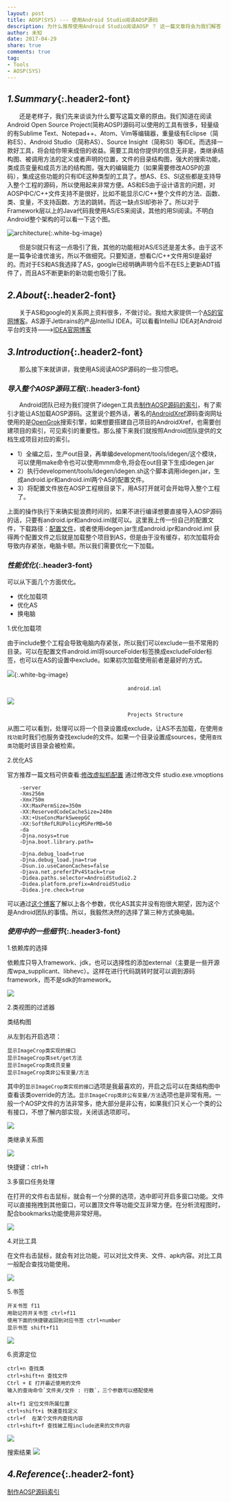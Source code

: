 ```yaml
---
layout: post
title: AOSP(SYS) --- 使用Android Studio阅读AOSP源码
description: 为什么推荐使用Android Studio阅读AOSP ？ 这一篇文章将会为我们解答
author: 未知
date: 2017-04-29
share: true
comments: true
tag:
- Tools
- AOSP(SYS)
---
```


## *1.Summary*{:.header2-font}
&emsp;&emsp;还是老样子，我们先来谈谈为什么要写这篇文章的原由。我们知道在阅读Android Open Source Project(简称AOSP)源码可以使用的工具有很多，轻量级的有Sublime Text、Notepad++、Atom、Vim等编辑器，重量级有Eclipse（简称ES）、Android Studio（简称AS）、Source Insight（简称SI）等IDE。而选择一款好工具，将会给你带来成倍的收益。需要工具给你提供的信息无非是，类继承结构图、被调用方法的定义或者声明的位置，文件的目录结构图，强大的搜索功能，类成员变量和成员方法的结构图，强大的编辑能力（如果需要修改AOSP的源码），集成这些功能的只有IDE这种类型的工具了。想AS、ES、SI这些都是支持导入整个工程的源码，所以使用起来非常方便。AS和ES由于设计语言的问题，对AOSP中C/C++文件支持不是很好，比如不能显示C/C++整个文件的方法、函数、类、变量，不支持函数、方法的跳转。而这一缺点SI却弥补了。所以对于Framework层以上的Java代码我使用AS/ES来阅读，其他的用SI阅读。不明白Android整个架构的可以看一下这个图。

![architecture]({{site.baseurl}}/asset/2017-04-29/2017-04-29-android_architecture.png){:.white-bg-image}

&emsp;&emsp;但是SI就只有这一点吸引了我，其他的功能相对AS/ES还是差太多。由于这不是一篇争论谁优谁劣，所以不做细究。只要知道，想看C/C++文件用SI是最好的。而对于ES和AS我选择了AS，google已经明确声明今后不在ES上更新ADT插件了，而且AS不断更新的新功能也吸引了我。

## *2.About*{:.header2-font}
&emsp;&emsp;关于AS和google的关系网上资料很多，不做讨论。我给大家提供一个[AS的官网博客](http://tools.android.com/recent)。AS源于Jetbrains的产品IntelliJ IDEA，可以看看IntelliJ IDEA对Android平台的支持--->[IDEA官网博客](https://www.jetbrains.com/help/idea/2017.1/android.html)

## *3.Introduction*{:.header2-font}
&emsp;&emsp;那么接下来就讲讲，我使用AS阅读AOSP源码的一些习惯吧。

### _导入整个AOSP源码工程_{:.header3-font}
&emsp;&emsp;Android团队已经为我们提供了idegen工具去[制作AOSP源码的索引](https://android.googlesource.com/platform/development/+/master/tools/idegen/README)，有了索引才能让AS加载AOSP源码。这里说个题外话，著名的[AndroidXref](http://androidxref.com/)源码查询网址使用的是[OpenGrok](http://opengrok.github.io/OpenGrok/)搜索引擎，如果想要搭建自己项目的AndroidXref，也需要创建项目的索引，可见索引的重要性。那么接下来我们就按照Android团队提供的文档生成项目对应的索引。

- 1）全编之后，生产out目录，再单编development/tools/idegen/这个模块，可以使用make命令也可以使用mmm命令,将会在out目录下生成idegen.jar
- 2）执行development/tools/idegen/idegen.sh这个脚本调用idegen.jar，生成android.ipr和android.iml两个AS的配置文件。
- 3）将配置文件放在AOSP工程根目录下，用AS打开就可会开始导入整个工程了。

上面的操作执行下来确实挺浪费时间的，如果不进行编译想要直接导入AOSP源码的话，只要有android.ipr和android.iml就可以。这里我上传一份自己的配置文件，下载路径：[配置文件]({{site.baseurl}}/asset/2017-04-29/configuration)，或者使用idegen.jar生成android.ipr和android.iml
获得两个配置文件之后就是加载整个项目到AS，但是由于没有缓存，初次加载将会导致内存紧张，电脑卡顿。所以我们需要优化一下加载。

### _性能优化_{:.header3-font}
可以从下面几个方面优化。

- 优化加载项
- 优化AS
- 换电脑

1.优化加载项

由于include整个工程会导致电脑内存紧张，所以我们可以exclude一些不常用的目录。可以在配置文件android.iml将sourceFolder标签换成excludeFolder标签，也可以在AS的设置中exclude。如果初次加载使用前者是最好的方式。

![]({{site.baseurl}}/asset/2017-04-29/2017-04-29-android_include_projects.png){:.white-bg-image}

&emsp;&emsp;&emsp;&emsp;&emsp;&emsp;&emsp;&emsp;&emsp;&emsp;&emsp;&emsp;&emsp;&emsp;&emsp;&emsp;&emsp;&emsp;&emsp;&emsp;`android.iml`

![]({{site.baseurl}}/asset/2017-04-29/2017-04-29-android_projects_structure.png)

&emsp;&emsp;&emsp;&emsp;&emsp;&emsp;&emsp;&emsp;&emsp;&emsp;&emsp;&emsp;&emsp;&emsp;&emsp;&emsp;&emsp;&emsp;&emsp;&emsp;`Projects Structure`

从图二可以看到，处理可以将一个目录设置成exclude，让AS不去加载，在使用`查找功能`时我们也服务查找exclude的文件。如果一个目录设置成sources，使用`查找类`功能时该目录会被检索。

2.优化AS

官方推荐一篇文档可供查看:[修改虚拟机配置](https://developer.android.com/studio/intro/studio-config.html)
通过修改文件 studio.exe.vmoptions

        -server
        -Xms256m
        -Xmx750m
        -XX:MaxPermSize=350m
        -XX:ReservedCodeCacheSize=240m
        -XX:+UseConcMarkSweepGC
        -XX:SoftRefLRUPolicyMSPerMB=50
        -da
        -Djna.nosys=true
        -Djna.boot.library.path=

        -Djna.debug_load=true
        -Djna.debug_load.jna=true
        -Dsun.io.useCanonCaches=false
        -Djava.net.preferIPv4Stack=true
        -Didea.paths.selector=AndroidStudio2.2
        -Didea.platform.prefix=AndroidStudio
        -Didea.jre.check=true

可以通过[这个博客](http://blog.csdn.net/xyxjn/article/details/46906909)了解以上各个参数，优化AS其实并没有抱很大期望，因为这个是Android团队的事情。所以，我毅然决然的选择了第三种方式换电脑。

### _使用中的一些细节_{:.header3-font}
1.依赖库的选择

依赖库只导入framework、jdk，也可以选择性的添加external（主要是一些开源库wpa_supplicant、libhevc）。这样在进行代码跳转时就可以调到源码framework，而不是sdk的framework。

![]({{site.baseurl}}/asset/2017-04-29/2017-04-29-android_projects_dependencies.png)

2.类视图的过滤器

类结构图

从左到右开启选项：

    显示ImageCrop类实现的接口
    显示ImageCrop类set/get方法
    显示ImageCrop类成员变量
    显示ImageCrop类非公有变量/方法

其中的`显示ImageCrop类实现的接口`选项是我最喜欢的，开启之后可以在类结构图中查看该类override的方法。`显示ImageCrop类非公有变量/方法`选项也是非常有用。一般一个AOSP文件的方法非常多，绝大部分是非公有，如果我们只关心一个类的公有接口，不想了解内部实现，关闭该选项即可。

![]({{site.baseurl}}/asset/2017-04-29/2017-04-29-android_classes_view.png)

类继承关系图

![]({{site.baseurl}}/asset/2017-04-29/2017-04-29-android_classes_hierarchy.png)

快捷键：ctrl+h


3.多窗口任务处理

在打开的文件右击鼠标，就会有一个分屏的选项，选中即可开启多窗口功能。文件可以直接拖拽到其他窗口，可以置顶文件等功能交互非常方便。在分析流程图时，配合bookmarks功能使用非常好用。

![]({{site.baseurl}}/asset/2017-04-29/2017-04-29-android_mutil_windows.png)

4.对比工具

在文件右击鼠标，就会有对比功能，可以对比文件夹、文件、apk内容。对比工具一般配合查找功能使用。

![]({{site.baseurl}}/asset/2017-04-29/2017-04-29-android_compare_tool.png)

5.书签

	开关书签 f11
	用助记符开关书签 ctrl+f11
	使用下面的快捷键返回到对应书签 ctrl+number
	显示书签 shift+f11

![]({{site.baseurl}}/asset/2017-04-29/2017-04-29-android_bookmarks.png)

6.资源定位

    ctrl+n 查找类
    ctrl+shift+n 查找文件
    Ctrl + E 打开最近使用的文件  
    输入的查询命令`文件夹/文件 : 行数`，三个参数可以搭配使用
    
    alt+f1 定位文件所属位置
    ctrl+shift+i 快速查找定义
    ctrl+f  在某个文件内查找内容
    ctrl+shift+f 查找被工程include进来的文件内容

![]({{site.baseurl}}/asset/2017-04-29/2017-04-29-android_find_all.png)

搜索结果
![]({{site.baseurl}}/asset/2017-04-29/2017-04-29-android_find_result.png)






## *4.Reference*{:.header2-font}
[制作AOSP源码索引](https://android.googlesource.com/platform/development/+/master/tools/idegen/README)